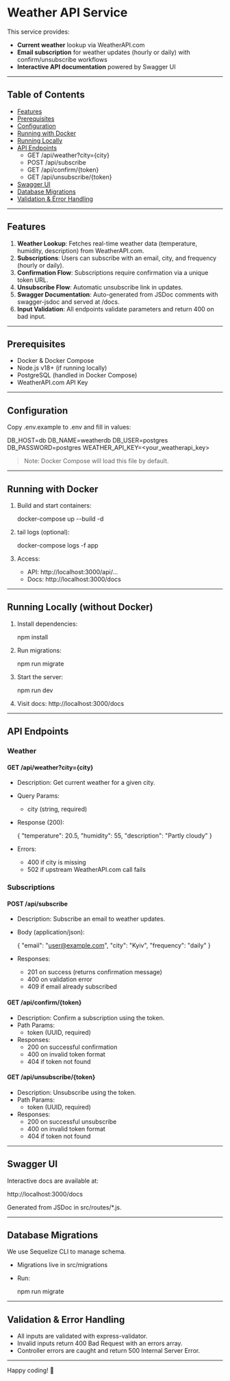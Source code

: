 # Weather API Service

This service provides:

- **Current weather** lookup via WeatherAPI.com
- **Email subscription** for weather updates (hourly or daily) with confirm/unsubscribe workflows
- **Interactive API documentation** powered by Swagger UI

---

## Table of Contents

- [Features](#features)
- [Prerequisites](#prerequisites)
- [Configuration](#configuration)
- [Running with Docker](#running-with-docker)
- [Running Locally](#running-locally)
- [API Endpoints](#api-endpoints)
  - GET /api/weather?city={city}
  - POST /api/subscribe
  - GET /api/confirm/{token}
  - GET /api/unsubscribe/{token}
- [Swagger UI](#swagger-ui)
- [Database Migrations](#database-migrations)
- [Validation & Error Handling](#validation--error-handling)

---

## Features

1. **Weather Lookup**: Fetches real-time weather data (temperature, humidity, description) from WeatherAPI.com.
2. **Subscriptions**: Users can subscribe with an email, city, and frequency (hourly or daily).
3. **Confirmation Flow**: Subscriptions require confirmation via a unique token URL.
4. **Unsubscribe Flow**: Automatic unsubscribe link in updates.
5. **Swagger Documentation**: Auto-generated from JSDoc comments with swagger-jsdoc and served at /docs.
6. **Input Validation**: All endpoints validate parameters and return 400 on bad input.

---

## Prerequisites

- Docker & Docker Compose
- Node.js v18+ (if running locally)
- PostgreSQL (handled in Docker Compose)
- WeatherAPI.com API Key

---

## Configuration

Copy .env.example to .env and fill in values:

DB_HOST=db
DB_NAME=weatherdb
DB_USER=postgres
DB_PASSWORD=postgres
WEATHER_API_KEY=<your_weatherapi_key>

> Note: Docker Compose will load this file by default.

---

## Running with Docker

1. Build and start containers:

   docker-compose up --build -d

2. tail logs (optional):

   docker-compose logs -f app

3. Access:
   - API: http://localhost:3000/api/...
   - Docs: http://localhost:3000/docs

---

## Running Locally (without Docker)

1. Install dependencies:

   npm install

2. Run migrations:

   npm run migrate

3. Start the server:

   npm run dev

4. Visit docs: http://localhost:3000/docs

---

## API Endpoints

### Weather

#### GET /api/weather?city={city}

- Description: Get current weather for a given city.
- Query Params:
  - city (string, required)
- Response (200):

  {
    "temperature": 20.5,
    "humidity": 55,
    "description": "Partly cloudy"
  }

- Errors:
  - 400 if city is missing
  - 502 if upstream WeatherAPI.com call fails

### Subscriptions

#### POST /api/subscribe

- Description: Subscribe an email to weather updates.
- Body (application/json):

  {
    "email": "user@example.com",
    "city": "Kyiv",
    "frequency": "daily"
  }

- Responses:
  - 201 on success (returns confirmation message)
  - 400 on validation error
  - 409 if email already subscribed

#### GET /api/confirm/{token}

- Description: Confirm a subscription using the token.
- Path Params:
  - token (UUID, required)
- Responses:
  - 200 on successful confirmation
  - 400 on invalid token format
  - 404 if token not found

#### GET /api/unsubscribe/{token}

- Description: Unsubscribe using the token.
- Path Params:
  - token (UUID, required)
- Responses:
  - 200 on successful unsubscribe
  - 400 on invalid token format
  - 404 if token not found

---

## Swagger UI

Interactive docs are available at:

http://localhost:3000/docs

Generated from JSDoc in src/routes/*.js.

---

## Database Migrations

We use Sequelize CLI to manage schema.

- Migrations live in src/migrations
- Run:

  npm run migrate

---

## Validation & Error Handling

- All inputs are validated with express-validator.
- Invalid inputs return 400 Bad Request with an errors array.
- Controller errors are caught and return 500 Internal Server Error.

---

Happy coding! 🚀
